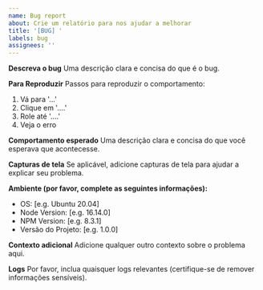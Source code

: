 ```yaml
---
name: Bug report
about: Crie um relatório para nos ajudar a melhorar
title: '[BUG] '
labels: bug
assignees: ''
---
```


**Descreva o bug**
Uma descrição clara e concisa do que é o bug.

**Para Reproduzir**
Passos para reproduzir o comportamento:
1. Vá para '...'
2. Clique em '....'
3. Role até '....'
4. Veja o erro

**Comportamento esperado**
Uma descrição clara e concisa do que você esperava que acontecesse.

**Capturas de tela**
Se aplicável, adicione capturas de tela para ajudar a explicar seu problema.

**Ambiente (por favor, complete as seguintes informações):**
 - OS: [e.g. Ubuntu 20.04]
 - Node Version: [e.g. 16.14.0]
 - NPM Version: [e.g. 8.3.1]
 - Versão do Projeto: [e.g. 1.0.0]

**Contexto adicional**
Adicione qualquer outro contexto sobre o problema aqui.

**Logs**
Por favor, inclua quaisquer logs relevantes (certifique-se de remover informações sensíveis). 